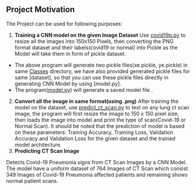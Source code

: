 
## Project Motivation

The Project can be used for following purposes:

1. **Training a CNN model on the given Image Dataset**
     Use [covid19p.py](Classes/dataset_preparation.py) to resize all the images into 150x150 Pixels, then converting the PNG format dataset and their labels(covid19 or normal) into Pickle as the Model will take them in form of pickle dataset.
- The above program will generate two pickle files(xe.pickle, ye.pickle) in same [Classes](Classes/ct_scans_png_dataset.rar) directory, we have also provided generated pickle files for same [dataset], so that you can use these pickle files directly in generating CNN Model by using [model.py].
- The program([model.py](Classes/model.py)) will generate a saved model file .
2. **Convert all the image in same format(using .png)**
     After training the model on the dataset, use [predict_ct_scan.py](Classes/predict_ct_scan.py) to test on any lung ct scan image, the program will first resize the image to 150 x 150 pixel size, then loads the image into model and print the type of scan(Covid-19 or Normal Scan). It should be noted that the prediction of model is based on these parameters: Training Accuracy, Training Loss, Validation Accuracy and Validation Loss for the given dataset and the trained model architecture.
3. **Predicting CT Scan Image**

Detects Covid-19 Pneumonia signs from CT Scan Images by a CNN Model. The model have a uniform dataset of 764 Images of CT Scan which consist 349 Images of Covid-19 Pneumonia affected patients and remaining shows normal patient scans.